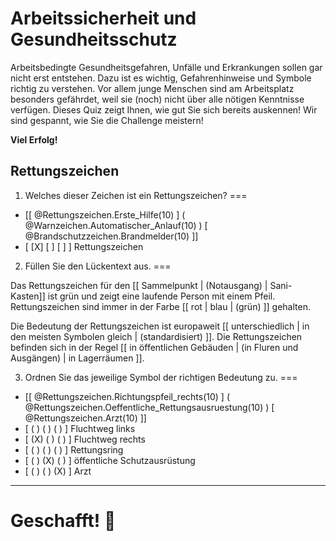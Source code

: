 <!--

author: Hilke Domsch; Volker Göhler

email:    hilke.domsch@gkz-ev.de

version: 0.0.3

language: de

narrator: Deutsch Female

edit: true
date: 2025-07-21
icon: https://raw.githubusercontent.com/Ifi-DiAgnostiK-Project/LiaScript-Courses/refs/heads/main/img/Logo_234px.png
logo: https://upload.wikimedia.org/wikipedia/commons/thumb/2/2f/ISO_Exit_-_Right.svg/2880px-ISO_Exit_-_Right.svg.png

comment:  Rettungszeichen

attribute: Sicherheitszeichen von [Berufsgenossenschaft Holz und Metall](https://www.bghm.de/arbeitsschuetzer/praxishilfen/sicherheitszeichen)

import: https://raw.githubusercontent.com/Ifi-DiAgnostiK-Project/LiaScript_DragAndDrop_Template/refs/heads/main/README.md
import: https://raw.githubusercontent.com/Ifi-DiAgnostiK-Project/Piktogramme/refs/heads/main/makros.md
import: https://raw.githubusercontent.com/Ifi-DiAgnostiK-Project/LiaScript_ImageQuiz/refs/heads/main/README.md

title: Rettungszeichen

tags:
    - Arbeitssicherheit
    - Gesundheitsschutz  
    - Arbeits-_und_Gesundheitsschutz

@style
.flex-container {
    display: flex;[](https://liascript.github.io/LiveEditor/liascript/index.html?#5)
    flex-wrap: wrap; /* Allows the items to wrap as needed */
    align-items: stretch;
    gap: 20px; /* Adds both horizontal and vertical spacing between items */
}

.flex-child { 
    flex: 1;
    margin-right: 20px; /* Adds space between the columns */
}

@media (max-width: 600px) {
    .flex-child {
        flex: 100%; /* Makes the child divs take up the full width on slim devices */
        margin-right: 0; /* Removes the right margin */
    }
}

.image_matrix img {
    padding: 3px;
    margin: 5px;
    width: 100px;
    border: 1px black solid;
    display:inline-block;
}

@end

-->

# Arbeitssicherheit und Gesundheitsschutz

Arbeitsbedingte Gesundheitsgefahren, Unfälle und Erkrankungen sollen gar nicht erst entstehen. Dazu ist es wichtig, Gefahrenhinweise und Symbole richtig zu verstehen.
Vor allem junge Menschen sind am Arbeitsplatz besonders gefährdet, weil sie (noch) nicht über alle nötigen Kenntnisse verfügen.
Dieses Quiz zeigt Ihnen, wie gut Sie sich bereits auskennen!
Wir sind gespannt, wie Sie die Challenge meistern!

__Viel Erfolg!__

## Rettungszeichen

1. Welches dieser Zeichen ist ein Rettungszeichen?
===
<!-- --{{1}}--
Welches dieser Zeichen ist ein Rettungszeichen?
-->

<!-- data-randomize -->
- [[ @Rettungszeichen.Erste_Hilfe(10) ] ( @Warnzeichen.Automatischer_Anlauf(10) ) [ @Brandschutzzeichen.Brandmelder(10) ]]
- [    [X]           [ ]             [ ]     ]  Rettungszeichen



2. Füllen Sie den Lückentext aus.
===
<!-- --{{2}}--
Füllen Sie den Lückentext aus.
-->

<!-- data-randomize -->
Das Rettungszeichen für den [[ Sammelpunkt | (Notausgang) | Sani-Kasten]] ist grün und zeigt eine laufende Person mit einem Pfeil.
Rettungszeichen sind immer in der Farbe [[ rot |   blau   | (grün) ]] gehalten. 

Die Bedeutung der Rettungszeichen ist europaweit [[ unterschiedlich |   in den meisten Symbolen gleich   | (standardisiert) ]].
Die Rettungszeichen befinden sich in der Regel [[ in öffentlichen Gebäuden |   (in Fluren und Ausgängen)  | in Lagerräumen ]].



3. Ordnen Sie das jeweilige Symbol der richtigen Bedeutung zu.
===
<!-- --{{3}}--
Ordnen Sie das jeweilige Symbol im Bild 1, 2 und 3 der richtigen Bedeutung zu. 
-->

<!-- data-randomize -->
-   [[ @Rettungszeichen.Richtungspfeil_rechts(10) ]        ( @Rettungszeichen.Oeffentliche_Rettungsausruestung(10) )                 [ 	@Rettungszeichen.Arzt(10) ]]
- [    ( )              ( )                      ( )     ]  Fluchtweg links
- [    (X)              ( )                      ( )     ]  Fluchtweg rechts
- [    ( )              ( )                      ( )     ]  Rettungsring
- [    ( )              (X)                      ( )     ]  öffentliche Schutzausrüstung
- [    ( )              ( )                      (X)     ]  Arzt

---

Geschafft! 🙌
===
